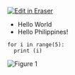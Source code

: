 [![Edit in Eraser](https://firebasestorage.googleapis.com/v0/b/second-petal-295822.appspot.com/o/images%2Fgithub%2FOpen%20in%20Eraser.svg?alt=media&token=968381c8-a7e7-472a-8ed6-4a6626da5501)](https://app.eraser.io/workspace/CxSYVv9jLP57U9o8QaoB)
- Hello World
- Hello Philippines!
```
for i in range(5):
  print (i)

```
![Figure 1](https://eraser.imgix.net/workspaces/CxSYVv9jLP57U9o8QaoB/8MWJufScP1SgB0OVn0ASk6iaB2n2/---figure---1DzBvtKQahlOZkRG-5Plzg.svg?ixlib=js-3.7.0 "Figure 1")




<!--- Eraser file: https://app.eraser.io/workspace/CxSYVv9jLP57U9o8QaoB --->